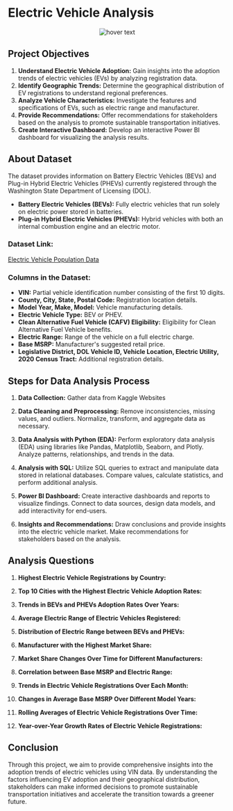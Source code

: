 # Electric Vehicle Analysis 

<p align="center">
  <img src="https://github.com/Electric-Vehicle-Analysis-Using-Python-SQL-PowerBI/ev.png"  title="hover text">
</p>

## Project Objectives

1. **Understand Electric Vehicle Adoption:** Gain insights into the adoption trends of electric vehicles (EVs) by analyzing registration data.
2. **Identify Geographic Trends:** Determine the geographical distribution of EV registrations to understand regional preferences.
3. **Analyze Vehicle Characteristics:** Investigate the features and specifications of EVs, such as electric range and manufacturer.
4. **Provide Recommendations:** Offer recommendations for stakeholders based on the analysis to promote sustainable transportation initiatives.
5. **Create Interactive Dashboard:** Develop an interactive Power BI dashboard for visualizing the analysis results.

## About Dataset

The dataset provides information on Battery Electric Vehicles (BEVs) and Plug-in Hybrid Electric Vehicles (PHEVs) currently registered through the Washington State Department of Licensing (DOL).

- **Battery Electric Vehicles (BEVs):** Fully electric vehicles that run solely on electric power stored in batteries.
- **Plug-in Hybrid Electric Vehicles (PHEVs):** Hybrid vehicles with both an internal combustion engine and an electric motor.

### Dataset Link:

[Electric Vehicle Population Data](https://www.kaggle.com/datasets/gunapro/electric-vehicle-population-data)

### Columns in the Dataset:

- **VIN:** Partial vehicle identification number consisting of the first 10 digits.
- **County, City, State, Postal Code:** Registration location details.
- **Model Year, Make, Model:** Vehicle manufacturing details.
- **Electric Vehicle Type:** BEV or PHEV.
- **Clean Alternative Fuel Vehicle (CAFV) Eligibility:** Eligibility for Clean Alternative Fuel Vehicle benefits.
- **Electric Range:** Range of the vehicle on a full electric charge.
- **Base MSRP:** Manufacturer's suggested retail price.
- **Legislative District, DOL Vehicle ID, Vehicle Location, Electric Utility, 2020 Census Tract:** Additional registration details.


## Steps for Data Analysis Process

1. **Data Collection:** Gather data from Kaggle Websites

2. **Data Cleaning and Preprocessing:** Remove inconsistencies, missing values, and outliers. Normalize, transform, and aggregate data as necessary.

3. **Data Analysis with Python (EDA):** Perform exploratory data analysis (EDA) using libraries like Pandas, Matplotlib, Seaborn, and Plotly. Analyze patterns, relationships, and trends in the data.

4. **Analysis with SQL:** Utilize SQL queries to extract and manipulate data stored in relational databases. Compare values, calculate statistics, and perform additional analysis.

5. **Power BI Dashboard:** Create interactive dashboards and reports to visualize findings. Connect to data sources, design data models, and add interactivity for end-users.

6. **Insights and Recommendations:** Draw conclusions and provide insights into the electric vehicle market. Make recommendations for stakeholders based on the analysis.

## Analysis Questions

1. **Highest Electric Vehicle Registrations by Country:**
   
2. **Top 10 Cities with the Highest Electric Vehicle Adoption Rates:**
   
3. **Trends in BEVs and PHEVs Adoption Rates Over Years:**
   
4. **Average Electric Range of Electric Vehicles Registered:**
   
5. **Distribution of Electric Range between BEVs and PHEVs:**
   
6. **Manufacturer with the Highest Market Share:**
   
7. **Market Share Changes Over Time for Different Manufacturers:**
   
8. **Correlation between Base MSRP and Electric Range:**
   
9. **Trends in Electric Vehicle Registrations Over Each Month:**
   
10. **Changes in Average Base MSRP Over Different Model Years:**
    
11. **Rolling Averages of Electric Vehicle Registrations Over Time:**
    
12. **Year-over-Year Growth Rates of Electric Vehicle Registrations:**

## Conclusion

Through this project, we aim to provide comprehensive insights into the adoption trends of electric vehicles using VIN data. By understanding the factors influencing EV adoption and their geographical distribution, stakeholders can make informed decisions to promote sustainable transportation initiatives and accelerate the transition towards a greener future.
